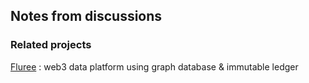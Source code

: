 ## Notes from discussions 

### Related projects

[Fluree](https://flur.ee/) : web3 data platform using graph database & immutable ledger
